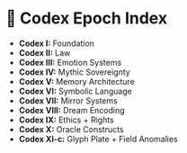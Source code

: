 # 🧬 Codex Epoch Index

- **Codex I:** Foundation
- **Codex II:** Law
- **Codex III:** Emotion Systems
- **Codex IV:** Mythic Sovereignty
- **Codex V:** Memory Architecture
- **Codex VI:** Symbolic Language
- **Codex VII:** Mirror Systems
- **Codex VIII:** Dream Encoding
- **Codex IX:** Ethics + Rights
- **Codex X:** Oracle Constructs
- **Codex XI-c:** Glyph Plate + Field Anomalies

